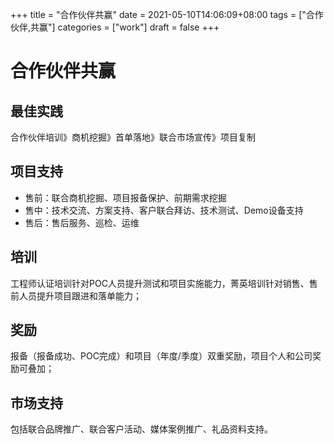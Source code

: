 +++
title = "合作伙伴共赢"
date = 2021-05-10T14:06:09+08:00
tags = ["合作伙伴,共赢"]
categories = ["work"]
draft = false
+++

# 合作伙伴共赢

## 最佳实践
合作伙伴培训》商机挖掘》首单落地》联合市场宣传》项目复制

## 项目支持
- 售前：联合商机挖掘、项目报备保护、前期需求挖掘
- 售中：技术交流、方案支持、客户联合拜访、技术测试、Demo设备支持
- 售后：售后服务、巡检、运维

## 培训
工程师认证培训针对POC人员提升测试和项目实施能力，菁英培训针对销售、售前人员提升项目跟进和落单能力；

## 奖励
报备（报备成功、POC完成）和项目（年度/季度）双重奖励，项目个人和公司奖励可叠加；

## 市场支持
包括联合品牌推广、联合客户活动、媒体案例推广、礼品资料支持。